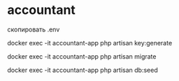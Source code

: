 # accountant
скопировать .env

docker exec -it accountant-app php artisan key:generate

docker exec -it accountant-app php artisan migrate

docker exec -it accountant-app php artisan db:seed
